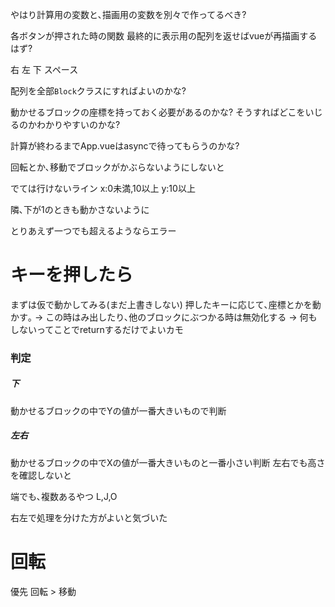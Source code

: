 やはり計算用の変数と､描画用の変数を別々で作ってるべき?

各ボタンが押された時の関数
最終的に表示用の配列を返せばvueが再描画するはず?

右
左
下
スペース

配列を全部`Block`クラスにすればよいのかな?

動かせるブロックの座標を持っておく必要があるのかな?
そうすればどこをいじるのかわかりやすいのかな?

計算が終わるまでApp.vueはasyncで待ってもらうのかな?

回転とか､移動でブロックがかぶらないようにしないと

でては行けないライン
x:0未満,10以上
y:10以上

隣､下が1のときも動かさないように

とりあえず一つでも超えるようならエラー

# キーを押したら
まずは仮で動かしてみる(まだ上書きしない)
押したキーに応じて､座標とかを動かす｡
-> この時はみ出したり､他のブロックにぶつかる時は無効化する
-> 何もしないってことでreturnするだけでよいカモ

### 判定
##### 下
動かせるブロックの中でYの値が一番大きいもので判断
##### 左右
動かせるブロックの中でXの値が一番大きいものと一番小さい判断
左右でも高さを確認しないと

端でも､複数あるやつ
L,J,O


右左で処理を分けた方がよいと気づいた

# 回転



優先
回転 > 移動

